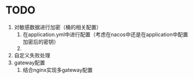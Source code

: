 # TODO
1. 对敏感数据进行加密（桶的相关配置）
    1. 在application.yml中进行配置（考虑在nacos中还是在application中配置加密后的密钥）
   2.
2. 自定义失败处理
3. gateway配置
    1. 结合nginx实现多gateway配置
